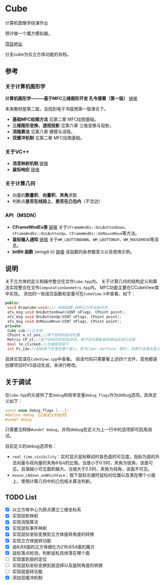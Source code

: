 # Cube

计算机图像学结课作业

预计做一个魔方模拟器。

[项目地址](https://github.com/Jinvic/Cube)

分支cube为仅立方体功能的存档。

## 参考

### 关于计算机图形学

**计算机图形学———基于MFC三维图形开发 孔令德著（第一版）** [链接](https://u.xueshu86.com/13429290.html)

本来教材是第二版，没找到电子书就用第一版凑合下。

- **基础MFC绘图方法** 见第二章 MFC绘图基础。
- **三维图形变换、透视投影** 见第六章 三维变换与投影。
- **消隐算法** 见第八章 建模与消隐。
- **双缓冲机制** 见第二章 MFC绘图基础。

### 关于VC++

- **消息映射机制** [链接](https://blog.csdn.net/qq_44974888/article/details/124355801)
- **鼠标响应** [链接](https://blog.csdn.net/Eastmount/article/details/53192634)

### 关于计算几何

- 向量的**数量积**、**向量积**、**夹角**求取
- 判断点**是否在线段上**，**是否在凸包内**（不含边）

### API（MSDN）

- **CFrameWndEx类** [链接](https://learn.microsoft.com/zh-cn/cpp/mfc/reference/cframewndex-class?view=msvc-170) 关于`CFrameWndEx::OnLButtonDown`、`CFrameWndEx::OnLButtonUp`、`CFrameWndEx::OnMouseMove`等方法。
- **鼠标输入通知** [链接](https://learn.microsoft.com/zh-cn/windows/win32/inputdev/mouse-input-notifications) 关于`WM_LBUTTONDOWN`、`WM_LBUTTONUP`、`WM_MOUSEMOVE`等消息。
- **bitBlt 函数** (wingdi.h) [链接](https://learn.microsoft.com/zh-cn/windows/win32/api/wingdi/nf-wingdi-bitblt) 该函数的各参数意义以及使用示例。

## 说明

关于立方体的定义和操作整合在文件`Cube.hpp`内。
关于计算几何的结构定义和算法实现整合在文件`ComputationGeometry.hpp`内。
MFC功能主要在CCubeView类中实现。
添加的一些成员函数和变量可在`CubeView.h`中查看，如下：

```C++
public:
 void DrawCube(void);// 绘图函数,绘制立方体当前状态
 afx_msg void OnLButtonDown(UINT nFlags, CPoint point);
 afx_msg void OnLButtonUp(UINT nFlags, CPoint point);
 afx_msg void OnMouseMove(UINT nFlags, CPoint point);
private:
 Cube cub;//立方体
 CPoint m_st_pos;//按下鼠标的起始位置
 Matrix CP_st;//按下鼠标时的初始状态，用于实时更新鼠标移动后进行还原
 bool lm_clicked;//左键是否按下
 int Fs_idx;//鼠标按下时落在哪个面上。若为Cube::OutFace，即55，则表示未落在面上
```

具体实现请在`CubeView.cpp`中查看。
阅读代码只需要看上述四个文件，其他都是创建项目时VS自动生成，未进行修改。

## 关于调试

在`Cube.hpp`的头提供了宏`debug`和枚举变量`debug_flags`作为debug选项。具体定义如下：

```C++
const enum debug_flags {...};
#define debug 【上面定义的选项】
#undef debug
```

只需要注释掉`#undef debug`，并将debug宏定义为上一行中的选项即可启用调试。

目前定义的debug选项有：

- `real_time_visibility`：实时显示鼠标移动时各色面的可见度。指标为面的外法向量与视向量的夹角θ与π的比值。当值小于0.5时，夹角为锐角，该面可见，且值越小可见面积越大。当值大于0.5时，夹角为钝角，该面不可见。
- `mouse_LBdown_onWhichFace`：按下鼠标左键时鼠标的位置以及落在哪个小面上，使用计算几何中的凸包相关算法判断。

## TODO List

- [x] 以立方体中心为原点建立三维坐标系
- [x] 实现投影映射
- [x] 实现消隐算法
- [x] 实现鼠标事件映射
- [x] 实现鼠标坐标变换到立方体旋转角度的转换
- [x] 实现立方体旋转功能
- [x] 由8点6面的立方体细化为216点54面的魔方
- [x] 鼠标落点检测，判断鼠标具体落在哪个面
- [ ] 实现面到层的定位
- [ ] 实现鼠标坐标变换到层选择以及旋转角度的转换
- [ ] 实现层旋转功能
- [x] 添加双缓冲机制
